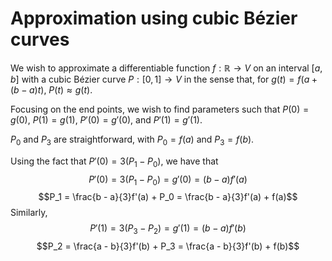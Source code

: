 # Approximation using cubic Bézier curves

We wish to approximate a differentiable function $f: \mathbb{R} \to V$ on an interval $[a,b]$ with a cubic Bézier curve $P: [0, 1] \to V$ in the sense that, for $g(t) = f\big(a + (b-a)t\big)$, $P(t) \approx g(t)$.

Focusing on the end points, we wish to find parameters such that $P(0) = g(0)$, $P(1) = g(1)$, $P'(0) = g'(0)$, and $P'(1) = g'(1)$.

$P_0$ and $P_3$ are straightforward, with $P_0 = f(a)$ and $P_3 = f(b)$.

Using the fact that $P'(0) = 3(P_1 - P_0)$, we have that
$$P'(0) = 3(P_1 - P_0) = g'(0) = (b-a)f'(a)$$
$$P_1 = \frac{b - a}{3}f'(a) + P_0 =  \frac{b - a}{3}f'(a) + f(a)$$
Similarly,
$$P'(1) = 3(P_3 - P_2) = g'(1) = (b - a)f'(b)$$
$$P_2 = \frac{a - b}{3}f'(b) + P_3 = \frac{a - b}{3}f'(b) + f(b)$$